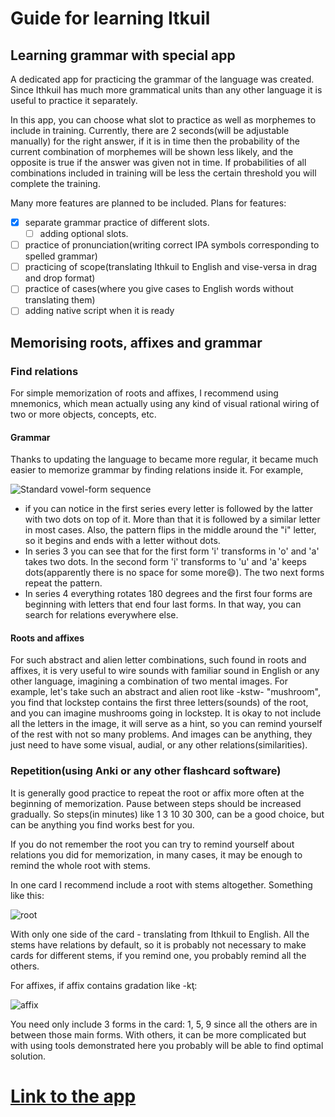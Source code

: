 # Guide for learning Itkuil #

## Learning grammar with special app ##
A dedicated app for practicing the grammar of the language was created.
 Since Ithkuil has much more grammatical units than any other language
  it is useful to practice it separately. 
 
 In this app, you can choose what slot to practice as well as morphemes
  to include in training. Currently, there are 2 seconds(will be adjustable
   manually) for the right answer, if it is in
 time then the probability of the current combination of morphemes will
  be shown less
 likely, and the opposite is true if the answer was given not in time. If
 probabilities of all combinations included in training will be less
 the certain threshold you will complete the training.
 
 Many more features are planned to be included. 
 Plans for features:
 - [x] separate grammar practice of different slots.
    - [ ] adding optional slots.
 - [ ] practice of pronunciation(writing correct IPA symbols corresponding
 to spelled grammar)
 - [ ] practicing of scope(translating Ithkuil to English and vise-versa 
 in drag and drop format)
 - [ ] practice of cases(where you give cases to English words without
 translating them)
 - [ ] adding native script when it is ready
 
 ## Memorising roots, affixes and grammar ##
 
 ### Find relations ###
 For simple memorization of roots and affixes, I recommend using mnemonics,
  which mean actually using any kind of visual rational wiring of two or
  more objects, concepts, etc. 
 #### Grammar ####
 Thanks to updating the language to became more regular, it became much
  easier to memorize grammar by finding relations inside it. For example,
  
 ![Standard vowel-form sequence](https://i.ibb.co/jvfCtp8/Screenshot-from-2021-04-10-13-13-44.png)
 
 - if you can notice in the first series every letter is followed by the
  latter with two dots on top of it. More than that it is followed by
   a similar letter in most cases. Also, the pattern flips in the middle
    around the "i" letter, so it 
  begins and ends with a letter without dots.
  - In series 3 you can see that for the first form 'i' transforms in 'o'
   and 'a' takes two dots. In the second form 'i' transforms to 'u' and
    'a' keeps dots(apparently there is no space for some more:smile:).
     The two next forms repeat the pattern.
  - In series 4 everything rotates 180 degrees and the first four forms
   are beginning with letters that end four last forms.
  In that way, you can search for relations everywhere else. 
 #### Roots and affixes ####
 For such abstract and alien letter combinations, such found in roots and 
  affixes, it is very useful to wire sounds with familiar sound in English
  or any other language, imagining a combination of two mental images.
  For example, let's take such an abstract and alien root like -kstw-
"mushroom", you find that lockstep contains the first three letters(sounds)
 of the root, and you can imagine mushrooms going in lockstep. It is okay
  to not include all the letters in the image, it will serve as a hint, so
     you can remind yourself of the rest with not so many problems. And
      images can be anything, they just need to have some visual, audial,
       or any other relations(similarities). 
 ### Repetition(using Anki or any other flashcard software) ###
 It is generally good practice to repeat the root or affix more often at
  the beginning of memorization. Pause between steps should be increased
   gradually. So steps(in minutes) like 1 3 10 30 300, can be a good choice,
   but can be anything you find works best for you. 
   
   If you do not remember the root you can try to remind yourself about
   relations you did for memorization, in many cases, it may be enough to 
   remind the whole root with stems.
   
   In one card I recommend include a root with stems altogether. Something
   like this:
   
  ![root](https://i.ibb.co/FbvT7Qs/Screenshot-from-2021-04-10-13-52-43.png)
  
  With only one side of the card - translating from Ithkuil to English.
    All the stems have relations by default, so it is probably not
     necessary to make cards for different stems, if you remind one,
      you probably remind all the others.
  
  For affixes, if affix contains gradation like -kţ:
  
  ![affix](https://i.ibb.co/M6y1x38/Screenshot-from-2021-04-10-13-55-45.png)
  
  You need only include 3 forms in the card: 1, 5, 9 since all the others
  are in between those main forms. With others, it can be more complicated
  but with using tools demonstrated here you probably will be able to find
  optimal solution.
 
# [Link to the app](/docs/index.html) #